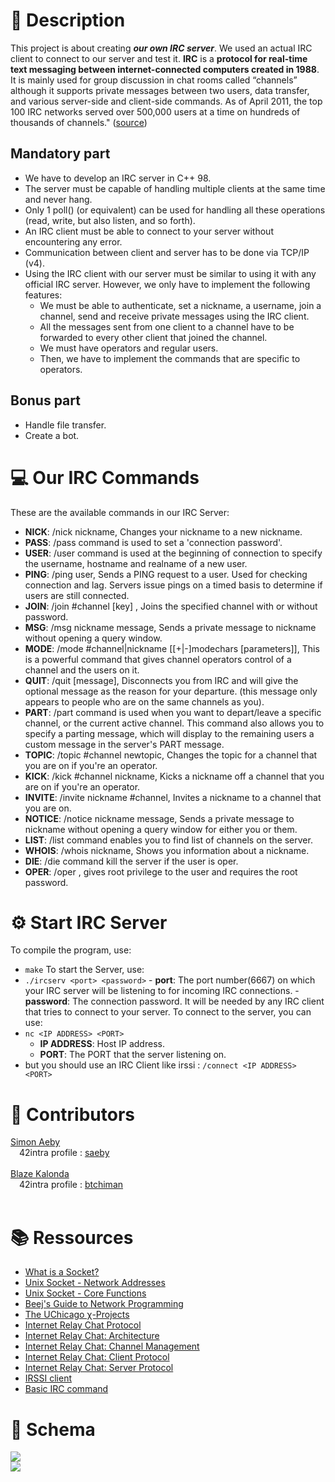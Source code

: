 # 🚀 Description

This project is about creating **_our own IRC server_**. We used an actual IRC client to connect to our server and test it.
**IRC** is a **protocol for real-time text messaging between internet-connected computers created in 1988**. It is mainly used for group discussion in chat rooms called “channels” although it supports private messages between two users, data transfer, and various server-side and client-side commands. As of April 2011, the top 100 IRC networks served over 500,000 users at a time on hundreds of thousands of channels." ([source](https://www.radware.com/security/ddos-knowledge-center/ddospedia/irc-internet-relay-chat/))

## Mandatory part

- We have to develop an IRC server in C++ 98.
- The server must be capable of handling multiple clients at the same time and never hang.
- Only 1 poll() (or equivalent) can be used for handling all these operations (read, write, but also listen, and so forth).
- An IRC client must be able to connect to your server without encountering any error.
- Communication between client and server has to be done via TCP/IP (v4).
- Using the IRC client with our server must be similar to using it with any official IRC server. However, we only have to implement the following features:
  - We must be able to authenticate, set a nickname, a username, join a channel, send and receive private messages using the IRC client.
  - All the messages sent from one client to a channel have to be forwarded to every other client that joined the channel.
  - We must have operators and regular users.
  - Then, we have to implement the commands that are specific to operators.

## Bonus part

- Handle file transfer.
- Create a bot.

# 💻 Our IRC Commands

These are the available commands in our IRC Server:

- **NICK**: /nick nickname, Changes your nickname to a new nickname.
- **PASS**: /pass command is used to set a 'connection password'.
- **USER**: /user command is used at the beginning of connection to specify the username, hostname and realname of a new user.
- **PING**: /ping user, Sends a PING request to a user. Used for checking connection and lag. Servers issue pings on a timed basis to determine if users are still connected.
- **JOIN**: /join #channel [key] , Joins the specified channel with or without password.
- **MSG**: /msg nickname message, Sends a private message to nickname without opening a query window.
- **MODE**: /mode #channel|nickname [[+|-]modechars [parameters]], This is a powerful command that gives channel operators control of a channel and the users on it.
- **QUIT**: /quit [message], Disconnects you from IRC and will give the optional message as the reason for your departure. (this message only appears to people who are on the same channels as you).
- **PART**: /part command is used when you want to depart/leave a specific channel, or the current active channel. This command also allows you to specify a parting message, which will display to the remaining users a custom message in the server's PART message.
- **TOPIC**: /topic #channel newtopic, Changes the topic for a channel that you are on if you're an operator.
- **KICK**: /kick #channel nickname, Kicks a nickname off a channel that you are on if you're an operator.
- **INVITE**: /invite nickname #channel, Invites a nickname to a channel that you are on.
- **NOTICE**: /notice nickname message, Sends a private message to nickname without opening a query window for either you or them.
- **LIST**: /list command enables you to find list of channels on the server.
- **WHOIS**: /whois nickname, Shows you information about a nickname.
- **DIE**: /die command kill the server if the user is oper.
- **OPER**: /oper , gives root privilege to the user and requires the root password.

# ⚙️ Start IRC Server

To compile the program, use:

- `make`
  To start the Server, use:
- `./ircserv <port> <password>` - **port**: The port number(6667) on which your IRC server will be listening to for incoming IRC connections. - **password**: The connection password. It will be needed by any IRC client that tries to connect to your server.
  To connect to the server, you can use:
- `nc <IP ADDRESS> <PORT>`
  - **IP ADDRESS**: Host IP address.
  - **PORT**: The PORT that the server listening on.
- but you should use an IRC Client like irssi : `/connect <IP ADDRESS> <PORT>` 

# 🧠 Contributors

[Simon Aeby](https://github.com/Laendrun)<br/>
&emsp;42intra profile : [saeby](https://profile.intra.42.fr/users/saeby) <br/>
<br/>
[Blaze Kalonda](https://github.com/blaisek)<br/>
&emsp;42intra profile : [btchiman](https://profile.intra.42.fr/users/btchiman) <br/>
<br/>

# 📚 Ressources

- [What is a Socket?](https://www.tutorialspoint.com/unix_sockets/what_is_socket.htm)
- [Unix Socket - Network Addresses](https://www.tutorialspoint.com/unix_sockets/network_addresses.htm)
- [Unix Socket - Core Functions](https://www.tutorialspoint.com/unix_sockets/socket_core_functions.htm)
- [Beej's Guide to Network Programming](https://beej.us/guide/bgnet/html/)
- [The UChicago χ-Projects](http://chi.cs.uchicago.edu/chirc/index.html)
- [Internet Relay Chat Protocol](https://datatracker.ietf.org/doc/html/rfc1459)
- [Internet Relay Chat: Architecture](https://datatracker.ietf.org/doc/html/rfc2810)
- [Internet Relay Chat: Channel Management](https://datatracker.ietf.org/doc/html/rfc2811)
- [Internet Relay Chat: Client Protocol](https://datatracker.ietf.org/doc/html/rfc2812)
- [Internet Relay Chat: Server Protocol](https://datatracker.ietf.org/doc/html/rfc2813)
- [IRSSI client](https://irssi.org/)
- [Basic IRC command](https://www.mirc.com/help/html/index.html?basic_irc_commands.html)

# 🔬 Schema

<img src="assets/irc-shema.png">
<br/>
<img src="assets/network.png">
